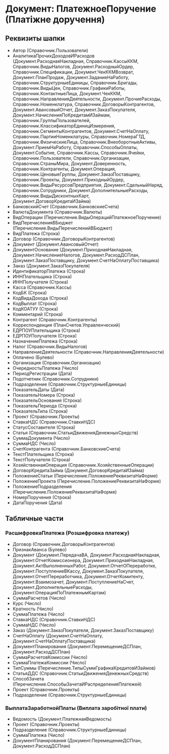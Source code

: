 ﻿# Документ: ПлатежноеПоручение (Платіжне доручення)

## Реквизиты шапки

- Автор (Справочник.Пользователи)
- АналитикаПрочихДоходовИРасходов (Документ.РасходнаяНакладная, Справочник.КассыККМ, Справочник.ВидыНалогов, Документ.РасходныйОрдер, Справочник.Спецификации, Документ.ЧекККМВозврат, Документ.ПланПродаж, Документ.ЗаданиеНаРаботу, Справочник.СтруктурныеЕдиницы, Справочник.Бригады, Справочник.ВидыЦен, Справочник.ГрафикиРаботы, Справочник.КонтактныеЛица, Документ.ЧекККМ, Справочник.НаправленияДеятельности, Документ.ПрочиеРасходы, Справочник.Номенклатура, Справочник.ДоговорыКонтрагентов, Документ.АвансовыйОтчет, Документ.ЗаказПокупателя, Документ.НачисленияПоКредитамИЗаймам, Справочник.ГруппыПользователей, Справочник.КлассификаторЕдиницИзмерения, Справочник.СегментыКонтрагентов, Документ.СчетНаОплату, Справочник.ПартииНоменклатуры, Справочник.НомераГТД, Справочник.ФизическиеЛица, Справочник.ВнеоборотныеАктивы, Документ.ПриемНаРаботу, Справочник.СпособыОплаты, Документ.Событие, Справочник.Кассы, Справочник.Ячейки, Справочник.Пользователи, Справочник.Организации, Справочник.СтраныМира, Документ.Доверенность, Справочник.Контрагенты, Документ.Операция, Справочник.ЦеновыеГруппы, Документ.ЗаказПоставщику, Справочник.Проекты, Документ.ПриходныйОрдер, Справочник.ВидыРесурсовПредприятия, Документ.СдельныйНаряд, Справочник.Сотрудники, Документ.ДополнительныеРасходы, Справочник.ВидыДисконтныхКарт, Документ.ДоговорКредитаИЗайма)
- БанковскийСчет (Справочник.БанковскиеСчета)
- ВалютаДокумента (Справочник.Валюты)
- ВидОперации (Перечисление.ВидыОперацийПлатежноеПоручение)
- ВидПеречисленияВБюджет (Перечисление.ВидыПеречисленийВБюджет)
- ВидПлатежа (Строка)
- Договор (Справочник.ДоговорыКонтрагентов)
- Документ (Документ.АвансовыйОтчет)
- ДокументОснование (Документ.ПриходнаяНакладная, Документ.НачислениеНалогов, Документ.РасходДСПлан, Документ.ЗаказПоставщику, Документ.СчетНаОплатуПоставщика)
- Заказ (Документ.ЗаказПокупателя)
- ИдентификаторПлатежа (Строка)
- ИННПлательщика (Строка)
- ИННПолучателя (Строка)
- Касса (Справочник.Кассы)
- КодБК (Строка)
- КодВидаДохода (Строка)
- КодВыплат (Строка)
- КодКОАТУУ (Строка)
- Комментарий (Строка)
- Контрагент (Справочник.Контрагенты)
- Корреспонденция (ПланСчетов.Управленческий)
- ЕДРПОУПлательщика (Строка)
- ЕДРПОУПолучателя (Строка)
- НазначениеПлатежа (Строка)
- Налог (Справочник.ВидыНалогов)
- НаправлениеДеятельности (Справочник.НаправленияДеятельности)
- Оплачено (Булево)
- Организация (Справочник.Организации)
- ОчередностьПлатежа (Число)
- ПериодРегистрации (Дата)
- Подотчетник (Справочник.Сотрудники)
- Подразделение (Справочник.СтруктурныеЕдиницы)
- ПоказательДаты (Дата)
- ПоказательНомера (Строка)
- ПоказательОснования (Строка)
- ПоказательПериода (Строка)
- ПоказательТипа (Строка)
- Проект (Справочник.Проекты)
- СтавкаНДС (Справочник.СтавкиНДС)
- СтатусСоставителя (Строка)
- Статья (Справочник.СтатьиДвиженияДенежныхСредств)
- СуммаДокумента (Число)
- СуммаНДС (Число)
- СчетКонтрагента (Справочник.БанковскиеСчета)
- ТекстПлательщика (Строка)
- ТекстПолучателя (Строка)
- ХозяйственнаяОперация (Справочник.ХозяйственныеОперации)
- ДоговорКредитаЗайма (Документ.ДоговорКредитаИЗайма)
- ПоложениеСтатьи (Перечисление.ПоложениеРеквизитаНаФорме)
- ПоложениеПроекта (Перечисление.ПоложениеРеквизитаНаФорме)
- ПоложениеПодразделения (Перечисление.ПоложениеРеквизитаНаФорме)
- НомерПоручения (Строка)
- ДатаПоручения (Дата)

## Табличные части

### РасшифровкаПлатежа (Розшифровка платежу)

- Договор (Справочник.ДоговорыКонтрагентов)
- ПризнакАванса (Булево)
- Документ (Документ.ПередачаВА, Документ.РасходнаяНакладная, Документ.ОтчетКомиссионера, Документ.ПриходнаяНакладная, Документ.АктВыполненныхРабот, Документ.ОтчетОПереработке, Документ.ПоступлениеВКассу, Документ.ЗаказПокупателя, Документ.ОтчетПереработчика, Документ.ОтчетКомитенту, Документ.Взаимозачет, Документ.ПоступлениеНаСчет, Документ.ДополнительныеРасходы, Документ.ОперацияПоПлатежнымКартам)
- СуммаРасчетов (Число)
- Курс (Число)
- Кратность (Число)
- СуммаПлатежа (Число)
- СтавкаНДС (Справочник.СтавкиНДС)
- СуммаНДС (Число)
- Заказ (Документ.ЗаказПокупателя, Документ.ЗаказПоставщику)
- СчетНаОплату (Документ.СчетНаОплату, Документ.СчетНаОплатуПоставщика)
- ДокументПланирования (Документ.ПеремещениеДСПлан, Документ.РасходДСПлан)
- СуммаРасчетовКомиссии (Число)
- СуммаПлатежаКомиссии (Число)
- ТипСуммы (Перечисление.ТипыСуммГрафикаКредитовИЗаймов)
- СтатьяДДС (Справочник.СтатьиДвиженияДенежныхСредств)
- СпособЗачета (Перечисление.СпособыЗачетаИРаспределенияПлатежей)
- Проект (Справочник.Проекты)
- Подразделение (Справочник.СтруктурныеЕдиницы)

### ВыплатаЗаработнойПлаты (Виплата заробітної плати)

- Ведомость (Документ.ПлатежнаяВедомость)
- Проект (Справочник.Проекты)
- Подразделение (Справочник.СтруктурныеЕдиницы)
- СуммаПлатежа (Число)
- ДокументПланирования (Документ.ПеремещениеДСПлан, Документ.РасходДСПлан)

